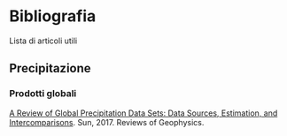 # Bibliografia

Lista di articoli utili


## Precipitazione

### Prodotti globali

[A Review of Global Precipitation Data Sets: Data Sources, Estimation, and Intercomparisons](https://agupubs.onlinelibrary.wiley.com/doi/full/10.1002/2017RG000574). Sun, 2017. Reviews of Geophysics. 
